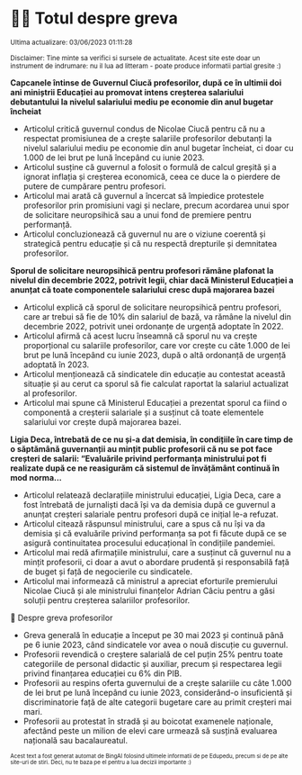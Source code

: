 # 👩‍🏫 Totul despre greva
<sub>Ultima actualizare: 03/06/2023 01:11:28</sub>

<sub>Disclaimer: Tine minte sa verifici si sursele de actualitate. Acest site este doar un instrument de indrumare: nu il lua ad litteram - poate produce informatii partial gresite :)</sub>

**Capcanele întinse de Guvernul Ciucă profesorilor, după ce în ultimii doi ani miniștrii Educației au promovat intens creșterea salariului debutantului la nivelul salariului mediu pe economie din anul bugetar încheiat**

- Articolul critică guvernul condus de Nicolae Ciucă pentru că nu a respectat promisiunea de a crește salariile profesorilor debutanți la nivelul salariului mediu pe economie din anul bugetar încheiat, ci doar cu 1.000 de lei brut pe lună începând cu iunie 2023.
- Articolul susține că guvernul a folosit o formulă de calcul greșită și a ignorat inflația și creșterea economică, ceea ce duce la o pierdere de putere de cumpărare pentru profesori.
- Articolul mai arată că guvernul a încercat să împiedice protestele profesorilor prin promisiuni vagi și neclare, precum acordarea unui spor de solicitare neuropsihică sau a unui fond de premiere pentru performanță.
- Articolul concluzionează că guvernul nu are o viziune coerentă și strategică pentru educație și că nu respectă drepturile și demnitatea profesorilor.

**Sporul de solicitare neuropsihică pentru profesori rămâne plafonat la nivelul din decembrie 2022, potrivit legii, chiar dacă Ministerul Educației a anunțat că toate componentele salariului cresc după majorarea bazei**

- Articolul explică că sporul de solicitare neuropsihică pentru profesori, care ar trebui să fie de 10% din salariul de bază, va rămâne la nivelul din decembrie 2022, potrivit unei ordonanțe de urgență adoptate în 2022.
- Articolul afirmă că acest lucru înseamnă că sporul nu va crește proporțional cu salariile profesorilor, care vor crește cu câte 1.000 de lei brut pe lună începând cu iunie 2023, după o altă ordonanță de urgență adoptată în 2023.
- Articolul menționează că sindicatele din educație au contestat această situație și au cerut ca sporul să fie calculat raportat la salariul actualizat al profesorilor.
- Articolul mai spune că Ministerul Educației a prezentat sporul ca fiind o componentă a creșterii salariale și a susținut că toate elementele salariului vor crește după majorarea bazei.

**Ligia Deca, întrebată de ce nu și-a dat demisia, în condițiile în care timp de o săptămână guvernanții au mințit public profesorii că nu se pot face creșteri de salarii: “Evaluările privind performanța ministrului pot fi realizate după ce ne reasigurăm că sistemul de învățământ continuă în mod norma...**

- Articolul relatează declarațiile ministrului educației, Ligia Deca, care a fost întrebată de jurnaliști dacă își va da demisia după ce guvernul a anunțat creșteri salariale pentru profesori după ce inițial le-a refuzat.
- Articolul citează răspunsul ministrului, care a spus că nu își va da demisia și că evaluările privind performanța sa pot fi făcute după ce se asigură continuitatea procesului educațional în condițiile pandemiei.
- Articolul mai redă afirmațiile ministrului, care a susținut că guvernul nu a mințit profesorii, ci doar a avut o abordare prudentă și responsabilă față de buget și față de negocierile cu sindicatele.
- Articolul mai informează că ministrul a apreciat eforturile premierului Nicolae Ciucă și ale ministrului finanțelor Adrian Câciu pentru a găsi soluții pentru creșterea salariilor profesorilor.

🏫 Despre greva profesorilor

- Greva generală în educație a început pe 30 mai 2023 și continuă până pe 6 iunie 2023, când sindicatele vor avea o nouă discuție cu guvernul.
- Profesorii revendică o creștere salarială de cel puțin 25% pentru toate categoriile de personal didactic și auxiliar, precum și respectarea legii privind finanțarea educației cu 6% din PIB.
- Profesorii au respins oferta guvernului de a crește salariile cu câte 1.000 de lei brut pe lună începând cu iunie 2023, considerând-o insuficientă și discriminatorie față de alte categorii bugetare care au primit creșteri mai mari.
- Profesorii au protestat în stradă și au boicotat examenele naționale, afectând peste un milion de elevi care urmează să susțină evaluarea națională sau bacalaureatul.


<sub><sub>Acest text a fost generat automat de BingAI folosind ultimele informatii de pe Edupedu, precum si de pe alte site-uri de stiri. Deci, nu te baza pe el pentru a lua decizii importante :)</sub></sub>